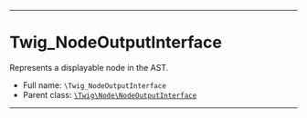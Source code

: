 ***

# Twig_NodeOutputInterface

Represents a displayable node in the AST.

* Full name: `\Twig_NodeOutputInterface`
* Parent class: [`\Twig\Node\NodeOutputInterface`](./Twig/Node/NodeOutputInterface.md)

***


